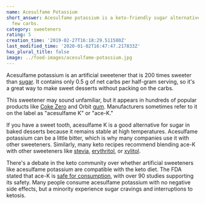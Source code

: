 ```yaml
---
name: Acesulfame Potassium
short_answer: Acesulfame potassium is a keto-friendly sugar alternative with very
  few carbs.
category: sweeteners
rating: 5
creation_time: '2019-02-27T16:18:29.511580Z'
last_modified_time: '2020-01-02T16:47:47.217833Z'
has_plural_title: false
image: ../food-images/acesulfame-potassium.jpg
---
```


Acesulfame potassium is an artificial sweetener that is 200 times sweeter than [sugar](/sugar). It contains only 0.5 g of net carbs per half-gram serving, so it's a great way to make sweet desserts without packing on the carbs.

This sweetener may sound unfamiliar, but it appears in hundreds of popular products like [Coke Zero](/coke-zero) and Orbit [gum](/gum). Manufacturers sometimes refer to it on the label as "acesulfame K" or "ace-K."

If you have a sweet tooth, acesulfame K is a good alternative for sugar in baked desserts because it remains stable at high temperatures. Acesulfame potassium can be a little bitter, which is why many companies use it with other sweeteners. Similarly, many keto recipes recommend blending ace-K with other sweeteners like [stevia](/stevia), [erythritol](/erythritol), or [xylitol](/xylitol).

There's a debate in the keto community over whether artificial sweeteners like acesulfame potassium are compatible with the keto diet. The FDA stated that ace-K is [safe for consumption](https://www.fda.gov/food/ingredientspackaginglabeling/foodadditivesingredients/ucm397725.htm), with over 90 studies supporting its safety. Many people consume acesulfame potassium with no negative side effects, but a minority experience sugar cravings and interruptions to ketosis.
